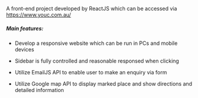 A front-end project developed by ReactJS which can be accessed via https://www.youc.com.au/



##### Main features: 

- Develop a responsive website which can be run in PCs and mobile devices  

- Sidebar is fully controlled and reasonable responsed when clicking

- Utilize EmailJS API to enable user to make an enquiry via form 

- Utilize Google map API to display marked place and show directions and detailed information
